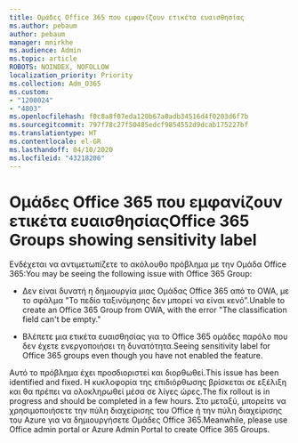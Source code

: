 ```yaml
---
title: Ομάδες Office 365 που εμφανίζουν ετικέτα ευαισθησίας
ms.author: pebaum
author: pebaum
manager: mnirkhe
ms.audience: Admin
ms.topic: article
ROBOTS: NOINDEX, NOFOLLOW
localization_priority: Priority
ms.collection: Adm_O365
ms.custom:
- "1200024"
- "4803"
ms.openlocfilehash: f0c8a8f07eda120b67a0adb34516d4f0203d6f7b
ms.sourcegitcommit: 797f78c27f50485edcf9854552d9dcab175227bf
ms.translationtype: HT
ms.contentlocale: el-GR
ms.lasthandoff: 04/10/2020
ms.locfileid: "43218206"
---
```

# <a name="office-365-groups-showing-sensitivity-label"></a><span data-ttu-id="14a33-102">Ομάδες Office 365 που εμφανίζουν ετικέτα ευαισθησίας</span><span class="sxs-lookup"><span data-stu-id="14a33-102">Office 365 Groups showing sensitivity label</span></span>

<span data-ttu-id="14a33-103">Ενδέχεται να αντιμετωπίζετε το ακόλουθο πρόβλημα με την Ομάδα Office 365:</span><span class="sxs-lookup"><span data-stu-id="14a33-103">You may be seeing the following issue with Office 365 Group:</span></span>

- <span data-ttu-id="14a33-104">Δεν είναι δυνατή η δημιουργία μιας Ομάδας Office 365 από το OWA, με το σφάλμα "Το πεδίο ταξινόμησης δεν μπορεί να είναι κενό".</span><span class="sxs-lookup"><span data-stu-id="14a33-104">Unable to create an Office 365 Group from OWA, with the error "The classification field can't be empty."</span></span>

- <span data-ttu-id="14a33-105">Βλέπετε μια ετικέτα ευαισθησίας για το Office 365 ομάδες παρόλο που δεν έχετε ενεργοποιήσει τη δυνατότητα.</span><span class="sxs-lookup"><span data-stu-id="14a33-105">Seeing sensitivity label for Office 365 groups even though you have not enabled the feature.</span></span>

<span data-ttu-id="14a33-106">Αυτό το πρόβλημα έχει προσδιοριστεί και διορθωθεί.</span><span class="sxs-lookup"><span data-stu-id="14a33-106">This issue has been identified and fixed.</span></span> <span data-ttu-id="14a33-107">Η κυκλοφορία της επιδιόρθωσης βρίσκεται σε εξέλιξη και θα πρέπει να ολοκληρωθεί μέσα σε λίγες ώρες.</span><span class="sxs-lookup"><span data-stu-id="14a33-107">The fix rollout is in progress and should be completed in a few hours.</span></span> <span data-ttu-id="14a33-108">Στο μεταξύ, μπορείτε να χρησιμοποιήσετε την πύλη διαχείρισης του Office ή την πύλη διαχείρισης του Azure για να δημιουργήσετε Ομάδες Office 365.</span><span class="sxs-lookup"><span data-stu-id="14a33-108">Meanwhile, please use Office admin portal or Azure Admin Portal to create Office 365 Groups.</span></span>  
